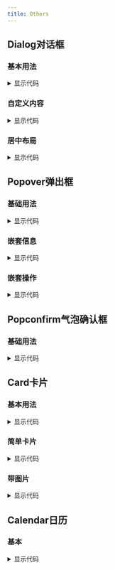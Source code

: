 ```yaml
---
title: Others
---
```


## Dialog对话框

### 基本用法

<dialog-base style="margin-top:24px" />

<details>
  <summary>显示代码</summary>

  <<< @/docs/.vuepress/documents/dialog/base.md
</details>

### 自定义内容

<dialog-diy style="margin-top:24px" />

<details>
  <summary>显示代码</summary>

  <<< @/docs/.vuepress/documents/dialog/diy.md
</details>

### 居中布局

<dialog-center style="margin-top:24px" />

<details>
  <summary>显示代码</summary>

  <<< @/docs/.vuepress/documents/dialog/center.md
</details>

## Popover弹出框
### 基础用法

<popover-base style="margin-top:24px" />

<details>
  <summary>显示代码</summary>

  <<< @/docs/.vuepress/documents/popover/base.md
</details>

### 嵌套信息

<popover-nest-info style="margin-top:24px" />

<details>
  <summary>显示代码</summary>

  <<< @/docs/.vuepress/documents/popover/nest-info.md
</details>

### 嵌套操作

<popover-nest-operation style="margin-top:24px" />

<details>
  <summary>显示代码</summary>

  <<< @/docs/.vuepress/documents/popover/nest-operation.md
</details>


## Popconfirm气泡确认框

### 基础用法

<popconfirm-base style="margin-top:24px" />

<details>
  <summary>显示代码</summary>

  <<< @/docs/.vuepress/documents/popconfirm/base.md
</details>

## Card卡片
### 基本用法

<card-base style="margin-top:24px" />

<details>
  <summary>显示代码</summary>

  <<< @/docs/.vuepress/documents/card/base.md
</details>

### 简单卡片

<card-content style="margin-top:24px" />

<details>
  <summary>显示代码</summary>

  <<< @/docs/.vuepress/documents/card/content.md
</details>

### 带图片

<card-picture style="margin-top:24px" />

<details>
  <summary>显示代码</summary>

  <<< @/docs/.vuepress/documents/card/picture.md
</details>

## Calendar日历

### 基本

<calendar-base style="margin-top:24px" />

<details>
  <summary>显示代码</summary>

  <<< @/docs/.vuepress/documents/calendar/base.md
</details>
